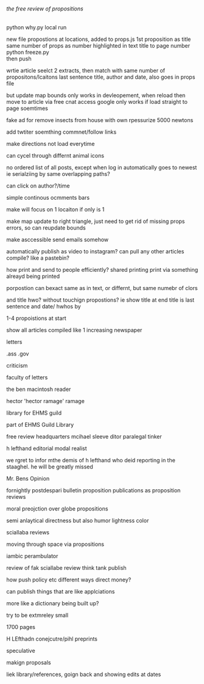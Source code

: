 ###### the free review of propositions

python why.py local run

new file
propostions at locations, added to props.js
1st proposition as title
same number of props as number highlighted in text
title to page number
python freeze.py  
then push



wrtie article
seelct 2 extracts, then match with same number of propositons/lcaitons
last sentence title, author and date, also goes in props file




but update map bounds only works in devleopement, when reload then move to article via free
cnat access google
only works if load straight to page soemtimes


fake ad for remove insects from house with own rpessurize
5000 newtons

add twtiter soemthing commnet/follow links


make directions not load everytime

can cycel through differnt animal icons

no ordered list of all posts, except when log in automatically goes to newest
ie serialziing by same overlapping paths?

can click on author?/time

simple continous ocmments bars

make will focus on 1 locaiton if only is 1


make map update to right triangle, just need to get rid of missing props errors,
so can reupdate bounds


make asccessible send emails somehow

automatically publish as video to instagram?
can pull any other articles compile?
like a pastebin?

how print and send to people efficiently? shared printing
print via something alreayd being printed


porpostion can bexact same as in text, or differnt, but same numebr of clors

and title hwo? without touchign propostions?
ie show title at end
title is last sentence
and date/ hwhos by

1-4 propoistions at start

show all articles compiled like 1 increasing newspaper

letters


.ass
.gov


criticism

faculty of letters



the ben macintosh reader

hector 'hector ramage' ramage

library for EHMS guild

part of EHMS Guild Library

free review headquarters
mcihael sleeve ditor
paralegal
tinker

h lefthand
editorial
modal realist


we rgret to infor mthe demis of h lefthand who deid reporting in the staaghel. he will be greatly missed


Mr. Bens Opinion

fornightly postdespari bulletin
proposition publications
as proposition reviews

moral preojction over globe
propositions


semi anlaytical directness
but also humor lightness color

sciallaba reviews

moving through space via propositions

iambic perambulator


review of fak sciallabe review
think tank publish


how push policy etc
different ways direct money?

can publish things that are like applciations

more like a dictionary being built up?

try to be extmreley small

1700 pages

H LEfthadn conejcutre/pihl preprints

speculative

makign proposals

liek library/references, goign back and showing edits at dates


